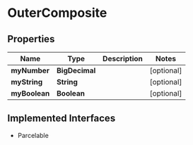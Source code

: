 

# OuterComposite

## Properties

Name | Type | Description | Notes
------------ | ------------- | ------------- | -------------
**myNumber** | **BigDecimal** |  |  [optional]
**myString** | **String** |  |  [optional]
**myBoolean** | **Boolean** |  |  [optional]


## Implemented Interfaces

* Parcelable


